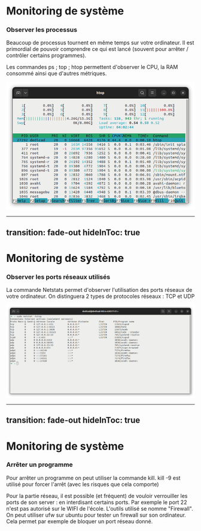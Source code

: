 # Monitoring de système
### Observer les processus
<p v-click class="border-1 border-separate p2">Beaucoup de processus tournent en même temps sur votre ordinateur. Il est primordial de pouvoir comprendre ce qui est lancé (souvent pour arrêter / contrôler certains programmes).</p>


<div v-after>
Les commandes ps ; top ; htop permettent d'observer le CPU, la RAM consommé ainsi que d'autres métriques.
</div>


<img v-click
    class="w-100"
    src="assets/htop.png"
    alt="htop"
/> 
  


---
transition: fade-out
hideInToc: true
---
# Monitoring de système
### Observer les ports réseaux utilisés

<p v-click class="border-1 border-separate p2">La commande Netstats permet d'observer l'utilisation des ports réseaux de votre ordinateur. On distinguera 2 types de protocoles réseaux : 
TCP et UDP</p>


<img v-click
    class="w-150"
    src="assets/netstat.png"
    alt="htop"
/> 

---
transition: fade-out
hideInToc: true
---
# Monitoring de système
### Arrêter un programme

<p v-click class="border-1 border-separate p2">Pour arrêter un programme on peut utiliser la commande kill. kill -9 est utilisé pour forcer l'arrêt (avec les risques que cela comporte)</p>


<p v-click class="border-1 border-separate p2">Pour la partie réseau, il est possible (et fréquent) de vouloir verrouiller les ports de son server : en interdisant certains ports. 
Par exemple le port 22 n'est pas autorisé sur le WIFI de l'école.
L'outils utilisé se nomme "Firewall". On peut utiliser ufw sur ubuntu pour tester un firewall sur son ordinateur. Cela permet par exemple de bloquer un port réseau donné.</p>


